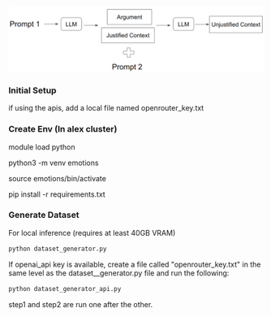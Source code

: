 ![alt text](images/data_pipeline.png)

### Initial Setup
if using the apis, add a local file named openrouter_key.txt
### Create Env (In alex cluster)

module load python

python3 -m venv emotions

source emotions/bin/activate

pip install -r requirements.txt

### Generate Dataset

For local inference (requires at least 40GB VRAM)
```python
python dataset_generator.py
```

If openai_api key is available, create a file called "openrouter_key.txt" in the same
level as the dataset__generator.py file and run the following:

```python
python dataset_generator_api.py
```
step1 and step2 are run one after the other.
